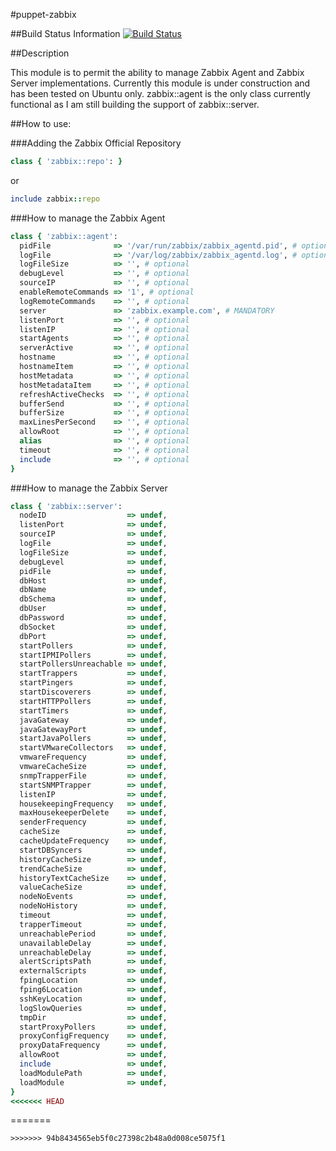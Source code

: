#puppet-zabbix


##Build Status Information
[![Build Status](https://travis-ci.org/ericsysmin/puppet-zabbix.png)](https://travis-ci.org/ericsysmin/puppet-zabbix)

##Description

This module is to permit the ability to manage Zabbix Agent and Zabbix Server implementations. Currently this module is under construction and has been tested on Ubuntu only. zabbix::agent is the only class currently functional as I am still building the support of zabbix::server.

##How to use:

###Adding the Zabbix Official Repository
```ruby
class { 'zabbix::repo': } 
```
or 
```ruby
include zabbix::repo
```

###How to manage the Zabbix Agent
```ruby
class { 'zabbix::agent':
  pidFile              => '/var/run/zabbix/zabbix_agentd.pid', # optional
  logFile              => '/var/log/zabbix/zabbix_agentd.log', # optional
  logFileSize          => '', # optional
  debugLevel           => '', # optional
  sourceIP             => '', # optional
  enableRemoteCommands => '1', # optional
  logRemoteCommands    => '', # optional
  server               => 'zabbix.example.com', # MANDATORY
  listenPort           => '', # optional
  listenIP             => '', # optional
  startAgents          => '', # optional
  serverActive         => '', # optional
  hostname             => '', # optional
  hostnameItem         => '', # optional
  hostMetadata         => '', # optional
  hostMetadataItem     => '', # optional
  refreshActiveChecks  => '', # optional
  bufferSend           => '', # optional
  bufferSize           => '', # optional
  maxLinesPerSecond    => '', # optional
  allowRoot            => '', # optional
  alias                => '', # optional
  timeout              => '', # optional
  include              => '', # optional
}
```

###How to manage the Zabbix Server
```ruby
class { 'zabbix::server':
  nodeID                  => undef,
  listenPort              => undef,
  sourceIP                => undef,
  logFile                 => undef,
  logFileSize             => undef,
  debugLevel              => undef,
  pidFile                 => undef,
  dbHost                  => undef,
  dbName                  => undef,
  dbSchema                => undef,
  dbUser                  => undef,
  dbPassword              => undef,
  dbSocket                => undef,
  dbPort                  => undef,
  startPollers            => undef,
  startIPMIPollers        => undef,
  startPollersUnreachable => undef,
  startTrappers           => undef,
  startPingers            => undef,
  startDiscoverers        => undef,
  startHTTPPollers        => undef,
  startTimers             => undef,
  javaGateway             => undef,
  javaGatewayPort         => undef,
  startJavaPollers        => undef,
  startVMwareCollectors   => undef,
  vmwareFrequency         => undef,
  vmwareCacheSize         => undef,
  snmpTrapperFile         => undef,
  startSNMPTrapper        => undef,
  listenIP                => undef,
  housekeepingFrequency   => undef,
  maxHousekeeperDelete    => undef,
  senderFrequency         => undef,
  cacheSize               => undef,
  cacheUpdateFrequency    => undef,
  startDBSyncers          => undef,
  historyCacheSize        => undef,
  trendCacheSize          => undef,
  historyTextCacheSize    => undef,
  valueCacheSize          => undef,
  nodeNoEvents            => undef,
  nodeNoHistory           => undef,
  timeout                 => undef,
  trapperTimeout          => undef,
  unreachablePeriod       => undef,
  unavailableDelay        => undef,
  unreachableDelay        => undef,
  alertScriptsPath        => undef,
  externalScripts         => undef,
  fpingLocation           => undef,
  fping6Location          => undef,
  sshKeyLocation          => undef,
  logSlowQueries          => undef,
  tmpDir                  => undef,
  startProxyPollers       => undef,
  proxyConfigFrequency    => undef,
  proxyDataFrequency      => undef,
  allowRoot               => undef,
  include                 => undef,
  loadModulePath          => undef,
  loadModule              => undef,
}
<<<<<<< HEAD
```
=======
```
>>>>>>> 94b8434565eb5f0c27398c2b48a0d008ce5075f1

